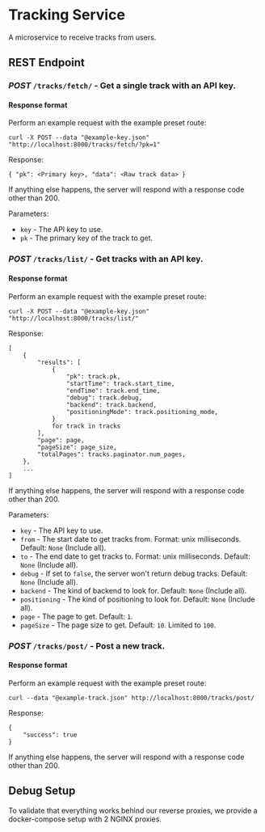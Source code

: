 # Tracking Service

A microservice to receive tracks from users.

## REST Endpoint

### *POST* `/tracks/fetch/` - Get a single track with an API key.

#### Response format

Perform an example request with the example preset route:

```
curl -X POST --data "@example-key.json" "http://localhost:8000/tracks/fetch/?pk=1"
```

Response:

```
{ "pk": <Primary key>, "data": <Raw track data> }
```

If anything else happens, the server will respond with a response code other than 200.

Parameters:

* `key` - The API key to use.
* `pk` - The primary key of the track to get.

### *POST* `/tracks/list/` - Get tracks with an API key.

#### Response format

Perform an example request with the example preset route:

```
curl -X POST --data "@example-key.json" "http://localhost:8000/tracks/list/"
```

Response:

```
[
    { 
        "results": [
            {
                "pk": track.pk,
                "startTime": track.start_time,
                "endTime": track.end_time,
                "debug": track.debug,
                "backend": track.backend,
                "positioningMode": track.positioning_mode,
            } 
            for track in tracks
        ], 
        "page": page,
        "pageSize": page_size,
        "totalPages": tracks.paginator.num_pages,
    },
    ...
]
```

If anything else happens, the server will respond with a response code other than 200.

Parameters: 

* `key` - The API key to use.
* `from` - The start date to get tracks from. Format: unix milliseconds. Default: `None` (Include all).
* `to` - The end date to get tracks to. Format: unix milliseconds. Default: `None` (Include all).
* `debug` - If set to `false`, the server won't return debug tracks. Default: `None` (Include all).
* `backend` - The kind of backend to look for. Default: `None` (Include all).
* `positioning` - The kind of positioning to look for. Default: `None` (Include all).
* `page` - The page to get. Default: `1`.
* `pageSize` - The page size to get. Default: `10`. Limited to `100`.

### *POST* `/tracks/post/` - Post a new track.

#### Response format

Perform an example request with the example preset route:

```
curl --data "@example-track.json" http://localhost:8000/tracks/post/
```

Response:

```
{
    "success": true
}
```

If anything else happens, the server will respond with a response code other than 200.

## Debug Setup

To validate that everything works behind our reverse proxies, we provide a docker-compose setup with 2 NGINX proxies.